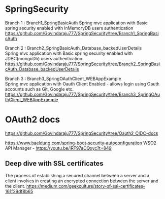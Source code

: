 # SpringSecurity

Branch 1 : Branch1_SpringBasicAuth
	Spring mvc application with Basic spring security enabled with InMemoryDB users authentication
	https://github.com/Govindaraju777/SpringSecurity/tree/Branch1_SpringBasicAuth

Branch 2 : Branch2_SpringBasicAuth_Database_backedUserDetails	
	Spring mvc application with Basic spring security enabled with JDBC(mongoDb) users authentication
	https://github.com/Govindaraju777/SpringSecurity/tree/Branch2_SpringBasicAuth_Database_backedUserDetails

Branch 3 : Branch3_SpringOAuthClient_WEBAppExample	
	Spring mvc application with Oauth Client Enabled - allows login using Oauth accounts such as Git, Google etc.
	https://github.com/Govindaraju777/SpringSecurity/tree/Branch3_SpringOAuthClient_WEBAppExample






# OAuth2 docs
https://github.com/Govindaraju777/SpringSecurity/tree/Oauth2_OIDC-docs


https://www.baeldung.com/spring-boot-security-autoconfiguration
WSO2 API Manager - https://youtu.be/iRF97aCQxyc?t=849


## Deep dive with SSL certificates
The process of establishing a secured channel between a server and a client involves in creating an encrypted connection between the server and the client.
https://medium.com/geekculture/story-of-ssl-certificates-161f29df8b65
